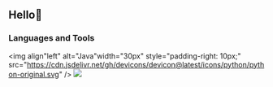 ## Hello👋

### Languages and Tools
<img align"left" alt="Java"width="30px" style="padding-right: 10px;" src="https://cdn.jsdelivr.net/gh/devicons/devicon@latest/icons/python/python-original.svg" />
<img src="https://img.shields.io/badge/Python-%23E6E02A" />

